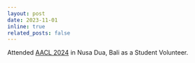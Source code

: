 ```yaml
---
layout: post
date: 2023-11-01
inline: true
related_posts: false
---
```


Attended [AACL 2024](https://aclanthology.org/2023.findings-ijcnlp.0.pdf) in Nusa Dua, Bali as a Student Volunteer.